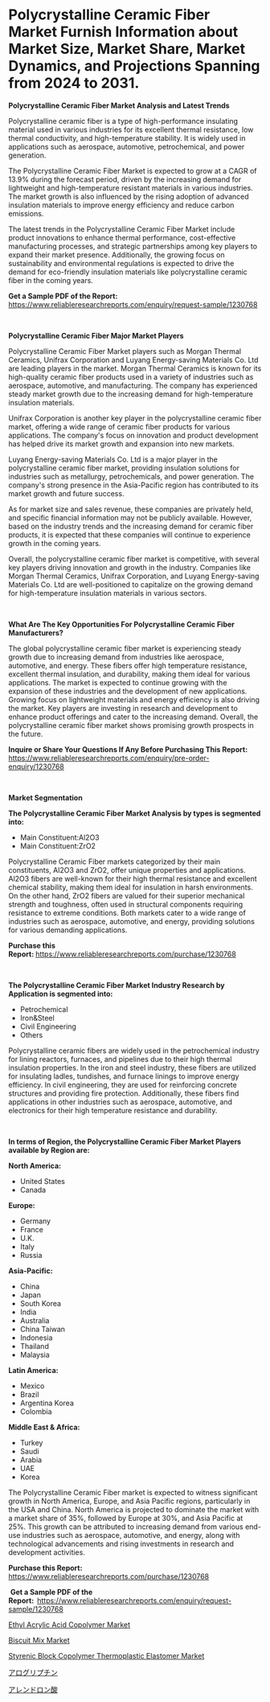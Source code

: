 <p><h1>Polycrystalline Ceramic Fiber Market Furnish Information about Market Size, Market Share, Market Dynamics, and Projections Spanning from 2024 to 2031.</h1></p><p><strong>Polycrystalline Ceramic Fiber Market Analysis and Latest Trends</strong></p>
<p><p>Polycrystalline ceramic fiber is a type of high-performance insulating material used in various industries for its excellent thermal resistance, low thermal conductivity, and high-temperature stability. It is widely used in applications such as aerospace, automotive, petrochemical, and power generation.</p><p>The Polycrystalline Ceramic Fiber Market is expected to grow at a CAGR of 13.9% during the forecast period, driven by the increasing demand for lightweight and high-temperature resistant materials in various industries. The market growth is also influenced by the rising adoption of advanced insulation materials to improve energy efficiency and reduce carbon emissions.</p><p>The latest trends in the Polycrystalline Ceramic Fiber Market include product innovations to enhance thermal performance, cost-effective manufacturing processes, and strategic partnerships among key players to expand their market presence. Additionally, the growing focus on sustainability and environmental regulations is expected to drive the demand for eco-friendly insulation materials like polycrystalline ceramic fiber in the coming years.</p></p>
<p><strong>Get a Sample PDF of the Report:&nbsp;</strong> <a href="https://www.reliableresearchreports.com/enquiry/request-sample/1230768">https://www.reliableresearchreports.com/enquiry/request-sample/1230768</a></p>
<p>&nbsp;</p>
<p><strong>Polycrystalline Ceramic Fiber Major Market Players</strong></p>
<p><p>Polycrystalline Ceramic Fiber Market players such as Morgan Thermal Ceramics, Unifrax Corporation and Luyang Energy-saving Materials Co. Ltd are leading players in the market. Morgan Thermal Ceramics is known for its high-quality ceramic fiber products used in a variety of industries such as aerospace, automotive, and manufacturing. The company has experienced steady market growth due to the increasing demand for high-temperature insulation materials.</p><p>Unifrax Corporation is another key player in the polycrystalline ceramic fiber market, offering a wide range of ceramic fiber products for various applications. The company's focus on innovation and product development has helped drive its market growth and expansion into new markets.</p><p>Luyang Energy-saving Materials Co. Ltd is a major player in the polycrystalline ceramic fiber market, providing insulation solutions for industries such as metallurgy, petrochemicals, and power generation. The company's strong presence in the Asia-Pacific region has contributed to its market growth and future success.</p><p>As for market size and sales revenue, these companies are privately held, and specific financial information may not be publicly available. However, based on the industry trends and the increasing demand for ceramic fiber products, it is expected that these companies will continue to experience growth in the coming years.</p><p>Overall, the polycrystalline ceramic fiber market is competitive, with several key players driving innovation and growth in the industry. Companies like Morgan Thermal Ceramics, Unifrax Corporation, and Luyang Energy-saving Materials Co. Ltd are well-positioned to capitalize on the growing demand for high-temperature insulation materials in various sectors.</p></p>
<p>&nbsp;</p>
<p><strong>What Are The Key Opportunities For Polycrystalline Ceramic Fiber Manufacturers?</strong></p>
<p><p>The global polycrystalline ceramic fiber market is experiencing steady growth due to increasing demand from industries like aerospace, automotive, and energy. These fibers offer high temperature resistance, excellent thermal insulation, and durability, making them ideal for various applications. The market is expected to continue growing with the expansion of these industries and the development of new applications. Growing focus on lightweight materials and energy efficiency is also driving the market. Key players are investing in research and development to enhance product offerings and cater to the increasing demand. Overall, the polycrystalline ceramic fiber market shows promising growth prospects in the future.</p></p>
<p><strong>Inquire or Share Your Questions If Any Before Purchasing This Report:</strong> <a href="https://www.reliableresearchreports.com/enquiry/pre-order-enquiry/1230768">https://www.reliableresearchreports.com/enquiry/pre-order-enquiry/1230768</a></p>
<p>&nbsp;</p>
<p><strong>Market Segmentation</strong></p>
<p><strong>The Polycrystalline Ceramic Fiber Market Analysis by types is segmented into:</strong></p>
<p><ul><li>Main Constituent:Al2O3</li><li>Main Constituent:ZrO2</li></ul></p>
<p><p>Polycrystalline Ceramic Fiber markets categorized by their main constituents, Al2O3 and ZrO2, offer unique properties and applications. Al2O3 fibers are well-known for their high thermal resistance and excellent chemical stability, making them ideal for insulation in harsh environments. On the other hand, ZrO2 fibers are valued for their superior mechanical strength and toughness, often used in structural components requiring resistance to extreme conditions. Both markets cater to a wide range of industries such as aerospace, automotive, and energy, providing solutions for various demanding applications.</p></p>
<p><strong>Purchase this Report:&nbsp;</strong><a href="https://www.reliableresearchreports.com/purchase/1230768">https://www.reliableresearchreports.com/purchase/1230768</a></p>
<p>&nbsp;</p>
<p><strong>The Polycrystalline Ceramic Fiber Market Industry Research by Application is segmented into:</strong></p>
<p><ul><li>Petrochemical</li><li>Iron&Steel</li><li>Civil Engineering</li><li>Others</li></ul></p>
<p><p>Polycrystalline ceramic fibers are widely used in the petrochemical industry for lining reactors, furnaces, and pipelines due to their high thermal insulation properties. In the iron and steel industry, these fibers are utilized for insulating ladles, tundishes, and furnace linings to improve energy efficiency. In civil engineering, they are used for reinforcing concrete structures and providing fire protection. Additionally, these fibers find applications in other industries such as aerospace, automotive, and electronics for their high temperature resistance and durability.</p></p>
<p>&nbsp;</p>
<p><strong>In terms of Region, the Polycrystalline Ceramic Fiber Market Players available by Region are:</strong></p>
<p>
    <p> <strong> North America: </strong>
        <ul>
            <li>United States</li>
            <li>Canada</li>
        </ul>
        </p> 
    <p> <strong> Europe: </strong>
        <ul>
            <li>Germany</li>
            <li>France</li>
            <li>U.K.</li>
            <li>Italy</li>
            <li>Russia</li>
        </ul>
        </p> 
    <p> <strong> Asia-Pacific: </strong>
        <ul>
            <li>China</li>
            <li>Japan</li>
            <li>South Korea</li>
            <li>India</li>
            <li>Australia</li>
            <li>China Taiwan</li>
            <li>Indonesia</li>
            <li>Thailand</li>
            <li>Malaysia</li>
        </ul>
        </p> 
    <p> <strong> Latin America: </strong>
        <ul>
            <li>Mexico</li>
            <li>Brazil</li>
            <li>Argentina Korea</li>
            <li>Colombia</li>
        </ul>
        </p> 
    <p> <strong> Middle East & Africa: </strong>
        <ul>
            <li>Turkey</li>
            <li>Saudi</li>
            <li>Arabia</li>
            <li>UAE</li>
            <li>Korea</li>
        </ul>
    </p>
    </p>
<p><p>The Polycrystalline Ceramic Fiber market is expected to witness significant growth in North America, Europe, and Asia Pacific regions, particularly in the USA and China. North America is projected to dominate the market with a market share of 35%, followed by Europe at 30%, and Asia Pacific at 25%. This growth can be attributed to increasing demand from various end-use industries such as aerospace, automotive, and energy, along with technological advancements and rising investments in research and development activities.</p></p>
<p><strong>Purchase this Report: </strong><a href="https://www.reliableresearchreports.com/purchase/1230768">https://www.reliableresearchreports.com/purchase/1230768</a></p>
<p>&nbsp;<strong>Get a Sample PDF of the Report:&nbsp;&nbsp;</strong><a href="https://www.reliableresearchreports.com/enquiry/request-sample/1230768">https://www.reliableresearchreports.com/enquiry/request-sample/1230768</a></p>
<p><strong></strong></p>
<p><p><a href="https://github.com/eeaveuhhh/Market-Research-Report-List-1/blob/main/ethyl-acrylic-acid-copolymer-market.md">Ethyl Acrylic Acid Copolymer Market</a></p><p><a href="https://issuu.com/reportprime-2/docs/biscuit-mix-market-size-2030.pptx">Biscuit Mix Market</a></p><p><a href="https://github.com/brentleyjimmiealvaradoz4l1rea/Market-Research-Report-List-1/blob/main/styrenic-block-copolymer-thermoplastic-elastomer-market.md">Styrenic Block Copolymer Thermoplastic Elastomer Market</a></p><p><a href="https://github.com/qwpelcjko9242629/Market-Research-Report-List-1/blob/main/60044651160.md">アログリプチン</a></p><p><a href="https://github.com/gfggqjbfys368009/Market-Research-Report-List-1/blob/main/60422491161.md">アレンドロン酸</a></p></p>